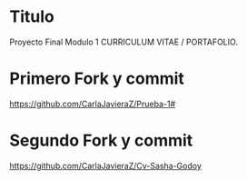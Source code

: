 # Titulo
Proyecto Final Modulo 1
CURRICULUM VITAE / PORTAFOLIO.


# Primero Fork y commit

https://github.com/CarlaJavieraZ/Prueba-1#

# Segundo Fork y commit

https://github.com/CarlaJavieraZ/Cv-Sasha-Godoy